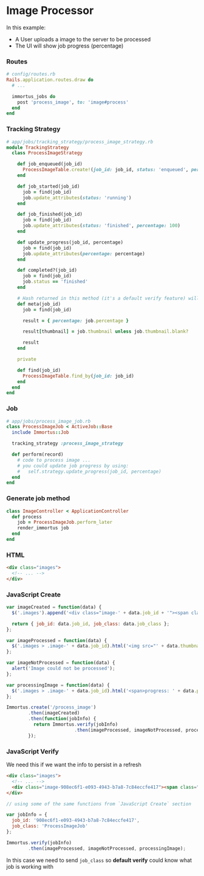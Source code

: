 # Image Processor

In this example:

* A User uploads a image to the server to be processed
* The UI will show job progress (percentage)

### Routes

```ruby
# config/routes.rb
Rails.application.routes.draw do
  # ...

  immortus_jobs do
    post 'process_image', to: 'image#process'
  end
end
```

### Tracking Strategy

```ruby
# app/jobs/tracking_strategy/process_image_strategy.rb
module TrackingStrategy
  class ProcessImageStrategy

    def job_enqueued(job_id)
      ProcessImageTable.create!(job_id: job_id, status: 'enqueued', percentage: 0)
    end

    def job_started(job_id)
      job = find(job_id)
      job.update_attributes(status: 'running')
    end

    def job_finished(job_id)
      job = find(job_id)
      job.update_attributes(status: 'finished', percentage: 100)
    end

    def update_progress(job_id, percentage)
      job = find(job_id)
      job.update_attributes(percentage: percentage)
    end

    def completed?(job_id)
      job = find(job_id)
      job.status == 'finished'
    end

    # Hash returned in this method (it's a default verify feature) will be sent to verify JavaScript callbacks
    def meta(job_id)
      job = find(job_id)

      result = { percentage: job.percentage }

      result[thumbnail] = job.thumbnail unless job.thumbnail.blank?

      result
    end

    private

    def find(job_id)
      ProcessImageTable.find_by(job_id: job_id)
    end
  end
end
```

### Job

```ruby
# app/jobs/process_image_job.rb
class ProcessImageJob < ActiveJob::Base
  include Immortus::Job

  tracking_strategy :process_image_strategy

  def perform(record)
    # code to process image ...
    # you could update job progress by using:
    #   self.strategy.update_progress(job_id, percentage)
  end
end
```

### Generate job method

```ruby
class ImageController < ApplicationController
  def process
    job = ProcessImageJob.perform_later
    render_immortus job
  end
end
```

### HTML

```html
<div class="images">
  <!-- ... -->
</div>
```

### JavaScript Create

```javascript
var imageCreated = function(data) {
  $('.images').append('<div class="image-' + data.job_id + '"><span class="loading-icon"></span></div>');

  return { job_id: data.job_id, job_class: data.job_class };
};

var imageProcessed = function(data) {
  $('.images > .image-' + data.job_id).html('<img src="' + data.thumbnail + '">');
};

var imageNotProcessed = function(data) {
  alert('Image could not be processed');
};

var processingImage = function(data) {
  $('.images > .image-' + data.job_id).html('<span>progress: ' + data.percentage + '</span>');
};

Immortus.create('/process_image')
        .then(imageCreated)
        .then(function(jobInfo) {
          return Immortus.verify(jobInfo)
                         .then(imageProcessed, imageNotProcessed, processingImage);
        });
```

### JavaScript Verify

We need this if we want the info to persist in a refresh

```html
<div class="images">
  <!-- ... -->
  <div class="image-908ec6f1-e093-4943-b7a8-7c84eccfe417"><span class="loading-icon"></span></div>
</div>
```

```javascript
// using some of the same functions from `JavaScript Create` section

var jobInfo = {
  job_id: '908ec6f1-e093-4943-b7a8-7c84eccfe417',
  job_class: 'ProcessImageJob'
};

Immortus.verify(jobInfo)
        .then(imageProcessed, imageNotProcessed, processingImage);
```

In this case we need to send `job_class` so __default verify__ could know what job is working with
